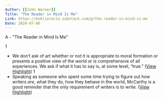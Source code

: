 ```yaml
---
Author: [[John Warner]]
Title: "The Reader in Mind Is Me"
Link: https://biblioracle.substack.com/p/the-reader-in-mind-is-me
Date: 2024-07-06
---
```

A - "The Reader in Mind Is Me"

1
- We don’t ask of art whether or not it is appropriate to moral formation or presents a positive view of the world or is comprehensive of all experiences. We ask if what it has to say is, at some level, “true.” ([View Highlight](https://read.readwise.io/read/01h3d5gjggxgdy40pn89jz6n6z))
1
- Speaking as someone who spent some time trying to figure out how writers *are*, what they do, how they behave in the world, McCarthy is a good reminder that the only requirement of writers is to write. ([View Highlight](https://read.readwise.io/read/01h3d5kcrzh86fmemgaha5vh8j))
